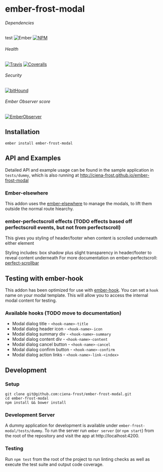 [ci-img]: https://img.shields.io/travis/ciena-frost/ember-frost-modal.svg "Travis CI Build Status"
[ci-url]: https://travis-ci.org/ciena-frost/ember-frost-modal

[cov-img]: https://img.shields.io/coveralls/ciena-frost/ember-frost-modal.svg "Coveralls Code Coverage"
[cov-url]: https://coveralls.io/github/ciena-frost/ember-frost-modal

[npm-img]: https://img.shields.io/npm/v/ember-frost-modal.svg "NPM Version"
[npm-url]: https://www.npmjs.com/package/ember-frost-modal

[ember-observer-badge]: http://emberobserver.com/badges/ember-frost-modal.svg "Ember Observer score"
[ember-observer-badge-url]: http://emberobserver.com/addons/ember-frost-modal

[ember-img]: https://img.shields.io/badge/ember-1.12.2+-orange.svg "Ember 1.12.2+"

[bithound-img]: https://www.bithound.io/github/ciena-frost/ember-frost-modal/badges/score.svg "bitHound"
[bithound-url]: https://www.bithound.io/github/ciena-frost/ember-frost-modal

# ember-frost-modal
###### Dependencies
test
![Ember][ember-img]
[![NPM][npm-img]][npm-url]

###### Health

[![Travis][ci-img]][ci-url]
[![Coveralls][cov-img]][cov-url]

###### Security

[![bitHound][bithound-img]][bithound-url]

###### Ember Observer score
[![EmberObserver][ember-observer-badge]][ember-observer-badge-url]

## Installation
```
ember install ember-frost-modal
```

## API and Examples
Detailed API and example usage can be found in the sample application in `tests/dummy`, which is also running at http://ciena-frost.github.io/ember-frost-modal

### Ember-elsewhere

This addon uses the [ember-elsewhere](https://github.com/ef4/ember-elsewhere) to manage the modals, to lift them outside the normal route hiearchy.

### ember-perfectscroll effects (TODO effects based off perfectscroll events, but not from perfectscroll)

This gives you styling of header/footer when content is scrolled underneath either element

Styling includes: box shadow plus slight transparency in header/footer to reveal content underneath
For more documentation on ember-perfectscroll:  [perfect-scrollbar](https://github.com/noraesae/perfect-scrollbar)

## Testing with ember-hook
This addon has been optimized for use with [ember-hook](https://github.com/Ticketfly/ember-hook). You can set a `hook` name on your modal template. This will allow you to access the internal modal content for testing.
### Available hooks (TODO move to documentation)
* Modal dialog title - `<hook-name>-title`
* Modal dialog header icon - `<hook-name>-icon`
* Modal dialog summary div - `<hook-name>-summary`
* Modal dialog content div - `<hook-name>-content`
* Modal dialog cancel button - `<hook-name>-cancel`
* Modal dialog confirm button - `<hook-name>-confirm`
* Modal dialog action links - `<hook-name>-link-<index>`

## Development
### Setup
```
git clone git@github.com:ciena-frost/ember-frost-modal.git
cd ember-frost-modal
npm install && bower install
```

### Development Server
A dummy application for development is available under `ember-frost-modal/tests/dummy`.
To run the server run `ember server` (or `npm start`) from the root of the repository and
visit the app at http://localhost:4200.

### Testing
Run `npm test` from the root of the project to run linting checks as well as execute the test suite
and output code coverage.
